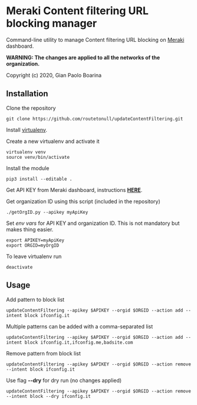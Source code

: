 # Meraki Content filtering URL blocking manager

Command-line utility to manage Content filtering URL blocking on [Meraki](https://meraki.cisco.com/) dashboard.

**WARNING: The changes are applied to all the networks of the organization.**

Copyright (c) 2020, Gian Paolo Boarina

## Installation

Clone the repository

    git clone https://github.com/routetonull/updateContentFiltering.git

Install [virtualenv](https://virtualenv.pypa.io/en/latest/).

Create a new virtualenv and activate it

    virtualenv venv
    source venv/bin/activate

Install the module

    pip3 install --editable .

Get API KEY from Meraki dashboard, instructions **[HERE](https://documentation.meraki.com/zGeneral_Administration/Other_Topics/The_Cisco_Meraki_Dashboard_API)**.

Get organization ID using this script (included in the repository)

    ./getOrgID.py --apikey myApiKey

Set *env vars* for API KEY and organization ID. This is not mandatory but makes thing easier.

    export APIKEY=myApiKey
    export ORGID=myOrgID

To leave virtualenv run

    deactivate

## Usage

Add pattern to block list

    updateContentFiltering --apikey $APIKEY --orgid $ORGID --action add --intent block ifconfig.it

Multiple patterns can be added with a comma-separated list

    updateContentFiltering --apikey $APIKEY --orgid $ORGID --action add --intent block ifconfig.it,ifconfig.me,badsite.com

Remove pattern from block list

    updateContentFiltering --apikey $APIKEY --orgid $ORGID --action remove --intent block ifconfig.it

Use flag **--dry** for dry run (no changes applied)

    updateContentFiltering --apikey $APIKEY --orgid $ORGID --action remove --intent block --dry ifconfig.it
